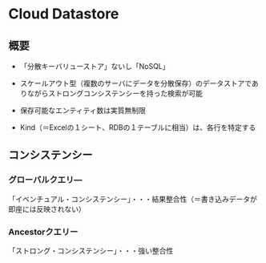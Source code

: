 # Cloud Datastore

## 概要

- 「分散キーバリューストア」ないし「NoSQL」

- スケールアウト型（複数のサーバにデータを分散保存）のデータストアでありながらストロングコンシステンシーを持った検索が可能

- 保存可能なエンティティ数は実質無制限

- Kind（＝Excelの１シート、RDBの１テーブルに相当）は、各行を特定する

## コンシステンシー

### グローバルクエリ―

「イベンチュアル・コンシステンシー」・・・結果整合性（＝書き込みデータが即座には反映されない）

### Ancestorクエリー

「ストロング・コンシステンシー」・・・強い整合性
